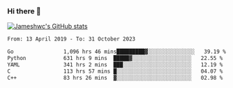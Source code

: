 ### Hi there 👋

[![Jameshwc's GitHub stats](https://github-readme-stats.vercel.app/api?username=jameshwc)](https://github.com/anuraghazra/github-readme-stats)

<!--START_SECTION:waka-->

```txt
From: 13 April 2019 - To: 31 October 2023

Go                1,096 hrs 46 mins█████████▓░░░░░░░░░░░░░░░   39.19 %
Python            631 hrs 9 mins  █████▓░░░░░░░░░░░░░░░░░░░   22.55 %
YAML              341 hrs 2 mins  ███░░░░░░░░░░░░░░░░░░░░░░   12.19 %
C                 113 hrs 57 mins █░░░░░░░░░░░░░░░░░░░░░░░░   04.07 %
C++               83 hrs 26 mins  ▓░░░░░░░░░░░░░░░░░░░░░░░░   02.98 %
```

<!--END_SECTION:waka-->